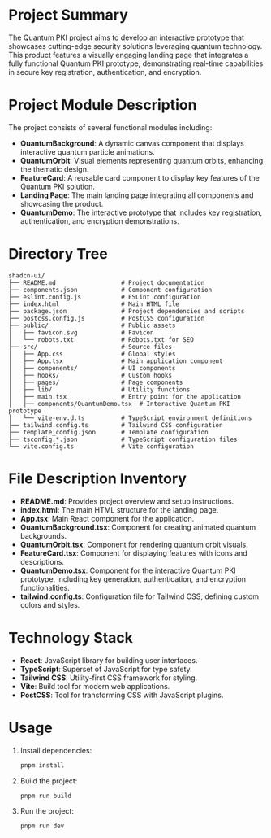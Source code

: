 # Project Summary
The Quantum PKI project aims to develop an interactive prototype that showcases cutting-edge security solutions leveraging quantum technology. This product features a visually engaging landing page that integrates a fully functional Quantum PKI prototype, demonstrating real-time capabilities in secure key registration, authentication, and encryption.

# Project Module Description
The project consists of several functional modules including:
- **QuantumBackground**: A dynamic canvas component that displays interactive quantum particle animations.
- **QuantumOrbit**: Visual elements representing quantum orbits, enhancing the thematic design.
- **FeatureCard**: A reusable card component to display key features of the Quantum PKI solution.
- **Landing Page**: The main landing page integrating all components and showcasing the product.
- **QuantumDemo**: The interactive prototype that includes key registration, authentication, and encryption demonstrations.

# Directory Tree
```
shadcn-ui/
├── README.md                  # Project documentation
├── components.json            # Component configuration
├── eslint.config.js           # ESLint configuration
├── index.html                 # Main HTML file
├── package.json               # Project dependencies and scripts
├── postcss.config.js          # PostCSS configuration
├── public/                    # Public assets
│   ├── favicon.svg            # Favicon
│   └── robots.txt             # Robots.txt for SEO
├── src/                       # Source files
│   ├── App.css                # Global styles
│   ├── App.tsx                # Main application component
│   ├── components/            # UI components
│   ├── hooks/                 # Custom hooks
│   ├── pages/                 # Page components
│   ├── lib/                   # Utility functions
│   ├── main.tsx               # Entry point for the application
│   ├── components/QuantumDemo.tsx  # Interactive Quantum PKI prototype
│   └── vite-env.d.ts          # TypeScript environment definitions
├── tailwind.config.ts         # Tailwind CSS configuration
├── template_config.json       # Template configuration
├── tsconfig.*.json            # TypeScript configuration files
└── vite.config.ts             # Vite configuration
```

# File Description Inventory
- **README.md**: Provides project overview and setup instructions.
- **index.html**: The main HTML structure for the landing page.
- **App.tsx**: Main React component for the application.
- **QuantumBackground.tsx**: Component for creating animated quantum backgrounds.
- **QuantumOrbit.tsx**: Component for rendering quantum orbit visuals.
- **FeatureCard.tsx**: Component for displaying features with icons and descriptions.
- **QuantumDemo.tsx**: Component for the interactive Quantum PKI prototype, including key generation, authentication, and encryption functionalities.
- **tailwind.config.ts**: Configuration file for Tailwind CSS, defining custom colors and styles.

# Technology Stack
- **React**: JavaScript library for building user interfaces.
- **TypeScript**: Superset of JavaScript for type safety.
- **Tailwind CSS**: Utility-first CSS framework for styling.
- **Vite**: Build tool for modern web applications.
- **PostCSS**: Tool for transforming CSS with JavaScript plugins.

# Usage
1. Install dependencies:
   ```bash
   pnpm install
   ```
2. Build the project:
   ```bash
   pnpm run build
   ```
3. Run the project:
   ```bash
   pnpm run dev
   ```
